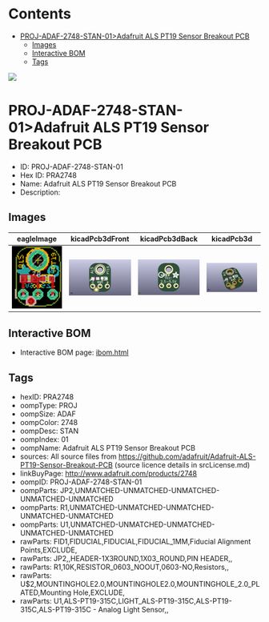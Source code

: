 



Contents
========

* [PROJ-ADAF-2748-STAN-01>Adafruit ALS PT19 Sensor Breakout PCB](#proj-adaf-2748-stan-01adafruit-als-pt19-sensor-breakout-pcb)
	* [Images](#images)
	* [Interactive BOM](#interactive-bom)
	* [Tags](#tags)
  
![][im]
# PROJ-ADAF-2748-STAN-01>Adafruit ALS PT19 Sensor Breakout PCB

- ID: PROJ-ADAF-2748-STAN-01
- Hex ID: PRA2748
- Name: Adafruit ALS PT19 Sensor Breakout PCB
- Description: 

## Images
  
  

|eagleImage|kicadPcb3dFront|kicadPcb3dBack|kicadPcb3d|
| :---: | :---: | :---: | :---: |
|[![eagleImage](eagleImage_140.png)](eagleImage_.png)|[![kicadPcb3dFront](kicadPcb3dFront_140.png)](kicadPcb3dFront_.png)|[![kicadPcb3dBack](kicadPcb3dBack_140.png)](kicadPcb3dBack_.png)|[![kicadPcb3d](kicadPcb3d_140.png)](kicadPcb3d_.png)|

## Interactive BOM

- Interactive BOM page: [ibom.html](kicad/bom/ibom.html)

## Tags

- hexID: PRA2748
- oompType: PROJ
- oompSize: ADAF
- oompColor: 2748
- oompDesc: STAN
- oompIndex: 01
- oompName: Adafruit ALS PT19 Sensor Breakout PCB
- sources: All source files from https://github.com/adafruit/Adafruit-ALS-PT19-Sensor-Breakout-PCB (source licence details in srcLicense.md)
- linkBuyPage: http://www.adafruit.com/products/2748
- oompID: PROJ-ADAF-2748-STAN-01
- oompParts: JP2,UNMATCHED-UNMATCHED-UNMATCHED-UNMATCHED-UNMATCHED
- oompParts: R1,UNMATCHED-UNMATCHED-UNMATCHED-UNMATCHED-UNMATCHED
- oompParts: U1,UNMATCHED-UNMATCHED-UNMATCHED-UNMATCHED-UNMATCHED
- rawParts: FID1,FIDUCIAL,FIDUCIAL,FIDUCIAL_1MM,Fiducial Alignment Points,EXCLUDE,
- rawParts: JP2,,HEADER-1X3ROUND,1X03_ROUND,PIN HEADER,,
- rawParts: R1,10K,RESISTOR_0603_NOOUT,0603-NO,Resistors,,
- rawParts: U$2,MOUNTINGHOLE2.0,MOUNTINGHOLE2.0,MOUNTINGHOLE_2.0_PLATED,Mounting Hole,EXCLUDE,
- rawParts: U1,ALS-PT19-315C,LIGHT_ALS-PT19-315C,ALS-PT19-315C,ALS-PT19-315C - Analog Light Sensor,,



[im]: kicadPcb3d_450.png
